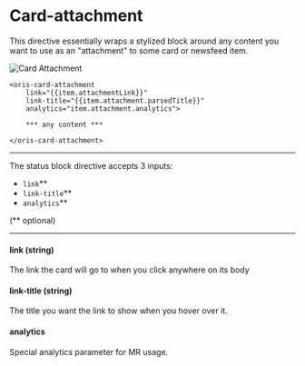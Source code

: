 # Card-attachment

This directive essentially wraps a stylized block around any content you want to use as an "attachment" to some card or newsfeed item.

![Card Attachment](http://i.imgur.com/K9XpUGs.png)

```
<oris-card-attachment
	link="{{item.attachmentLink}}"
	link-title="{{item.attachment.parsedTitle}}"
	analytics="item.attachment.analytics">

	*** any content ***

</oris-card-attachment>
```

---

The status block directive accepts 3 inputs:

* `link`**
* `link-title`**
* `analytics`**

(** optional)

---
#### link (string)

The link the card will go to when you click anywhere on its body


#### link-title (string)

The title you want the link to show when you hover over it.

#### analytics

Special analytics parameter for MR usage.

